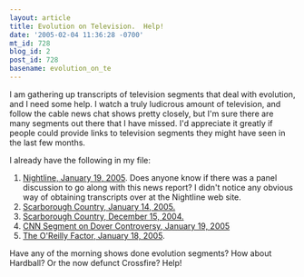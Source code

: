 ```yaml
---
layout: article
title: Evolution on Television.  Help!
date: '2005-02-04 11:36:28 -0700'
mt_id: 728
blog_id: 2
post_id: 728
basename: evolution_on_te
---
```

I am gathering up transcripts of television segments that deal with evolution, and I need some help.  I watch a truly ludicrous amount of television, and follow the cable news chat shows pretty closely, but I'm sure there are many segments out there that I have missed.  I'd appreciate it greatly if people could provide links to television segments they might have seen in the last few months.

<!--more-->

I already have the following in my file: <BR>

<OL>
<LI> <A HREF=http://abcnews.go.com/Nightline/print?id=415444>Nightline, January 19, 2005</A>.  Does anyone know if there was a panel discussion to go along with this news report?  I didn't notice any obvious way of obtaining transcripts over at the Nightline web site.

<BR>

<LI> <A HREF=http://www.msnbc.msn.com/id/6839753/>Scarborough Country, January 14, 2005.</A>

<BR>

<LI> <A HREF=http://www.msnbc.msn.com/id/6724405/>Scarborough Country, December 15, 2004.

<BR>

<LI> <A HREF=http://cnnfyi.printthis.clickability.com/pt/cpt?action=cpt&title=CNN.com+-+'Intelligent+design'+taught+in+Pennsylvania+-+Jan+19,+2005&expire=02/18/2005&urlID=12930305&fb=Y&url=http://www.cnn.com/2005/EDUCATION/01/19/evolution.debate.ap/index.html&partnerID=20>CNN Segment on Dover Controversy, January 19, 2005</A>

<BR>

<LI> <A HREF=http://www.newshounds.us/2005/01/19/oreilly_defends_intelligent_design_your_belly_laugh_for_the_day.php>The O'Reilly Factor, January 18, 2005</A>.

</OL>

Have any of the morning shows done evolution segments?  How about Hardball?  Or the now defunct Crossfire?  Help!
